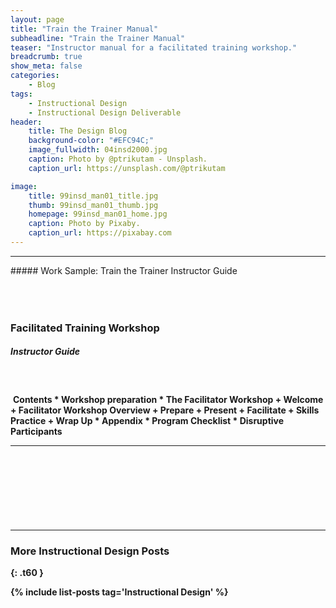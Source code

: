 ```yaml
---
layout: page
title: "Train the Trainer Manual"
subheadline: "Train the Trainer Manual"
teaser: "Instructor manual for a facilitated training workshop."
breadcrumb: true
show_meta: false
categories:
    - Blog
tags:
    - Instructional Design
    - Instructional Design Deliverable
header:
    title: The Design Blog
    background-color: "#EFC94C;"
    image_fullwidth: 04insd2000.jpg
    caption: Photo by @ptrikutam - Unsplash.
    caption_url: https://unsplash.com/@ptrikutam

image:
    title: 99insd_man01_title.jpg
    thumb: 99insd_man01_thumb.jpg
    homepage: 99insd_man01_home.jpg
    caption: Photo by Pixaby.
    caption_url: https://pixabay.com
---
```

<!--more-->
<hr>
##### Work Sample: Train the Trainer Instructor Guide
<br>

<!--Medium and Above-->
<div class="show-for-medium-up" markdown="1">
<img src="{{ site.urlimg }}99insd_man02_page_01.jpg" style="margin: 25px 0px 25px 0px" alt="">
</div>

<!--small-->

<div class="show-for-small-only" markdown="1">

<!--Workshop Preparation-->
### Facilitated Training Workshop
##### Instructor Guide
<img src="{{ site.urlimg }}99insd_man02_sld_01.JPG" style="margin: 25px 0px 25px 0px" alt="">
<b>Contents
* Workshop preparation
* The Facilitator Workshop
   + Welcome
   + Facilitator Workshop Overview
   + Prepare
   + Present
   + Facilitate
   + Skills Practice
   + Wrap Up
* Appendix
   * Program Checklist
   * Disruptive Participants

<hr>

<!--Facilitation Workshop Overview-->
<img src="{{ site.urlimg }}99insd_man02_sld_07.JPG" style="margin: 25px 0px 25px 0px" alt="">

<img src="{{ site.urlimg }}99insd_man02_sld_08.JPG" style="margin: 25px 0px 25px 0px" alt="">

<img src="{{ site.urlimg }}99insd_man02_sld_09.JPG" style="margin: 25px 0px 25px 0px" alt="">

<img src="{{ site.urlimg }}99insd_man02_sld_10.JPG" style="margin: 25px 0px 25px 0px" alt="">

<img src="{{ site.urlimg }}99insd_man02_sld_11.JPG" style="margin: 25px 0px 25px 0px" alt="">

<img src="{{ site.urlimg }}99insd_man02_sld_12.jpg" style="margin: 25px 0px 25px 0px" alt="">

<img src="{{ site.urlimg }}99insd_man02_sld_13.jpg" style="margin: 25px 0px 25px 0px" alt="">

<img src="{{ site.urlimg }}99insd_man02_sld_14.JPG" style="margin: 25px 0px 25px 0px" alt="">

</div>

<img src="{{ site.urlimg }}99insd_man02_icon_brk.jpg" style="margin: 25px 0px 25px 0px" alt="">

<img src="{{ site.urlimg }}99insd_man02_icon_flp.jpg" style="margin: 25px 0px 25px 0px" alt="">

<img src="{{ site.urlimg }}99insd_man02_icon_qst.jpg" style="margin: 25px 0px 25px 0px" alt="">

<img src="{{ site.urlimg }}99insd_man02_icon_vid.jpg" style="margin: 25px 0px 25px 0px" alt="">

<br>

<hr>

### More Instructional Design Posts
{: .t60 }

{% include list-posts tag='Instructional Design' %}
